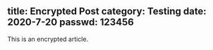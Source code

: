 title: Encrypted Post
category: Testing
date: 2020-7-20
passwd: 123456
---
This is an encrypted article.
